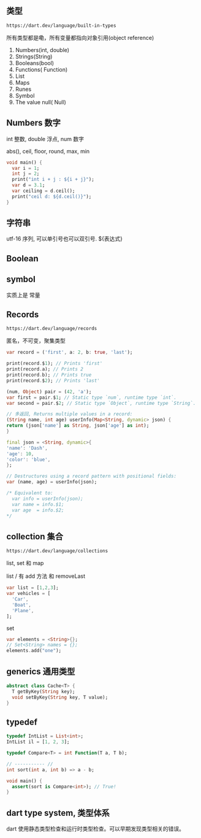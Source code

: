 ## 类型

`https://dart.dev/language/built-in-types`

所有类型都是嘞，所有变量都指向对象引用(object reference)

1. Numbers(int, double)
2. Strings(String)
3. Booleans(bool)
4. Functions( Function)
5. List
6. Maps
7. Runes
8. Symbol
9. The value null( Null)


## Numbers 数字

int 整数, double 浮点, num 数字

abs(), ceil, floor, round, max, min

```dart
void main() {
  var i = 1;
  int j = 2;
  print("int i + j : ${i + j}");
  var d = 3.1;
  var ceiling = d.ceil();
  print("ceil d: ${d.ceil()}");
}
```

## 字符串

utf-16 序列, 可以单引号也可以双引号. ${表达式}

## Boolean

## symbol

实质上是 常量

## Records

`https://dart.dev/language/records`

匿名，不可变，聚集类型

```dart
var record = ('first', a: 2, b: true, 'last');

print(record.$1); // Prints 'first'
print(record.a); // Prints 2
print(record.b); // Prints true
print(record.$2); // Prints 'last'

(num, Object) pair = (42, 'a');
var first = pair.$1; // Static type `num`, runtime type `int`.
var second = pair.$2; // Static type `Object`, runtime type `String`.

// 多返回, Returns multiple values in a record:
(String name, int age) userInfo(Map<String, dynamic> json) {
return (json['name'] as String, json['age'] as int);
}

final json = <String, dynamic>{
'name': 'Dash',
'age': 10,
'color': 'blue',
};

// Destructures using a record pattern with positional fields:
var (name, age) = userInfo(json);

/* Equivalent to:
  var info = userInfo(json);
  var name = info.$1;
  var age  = info.$2;
*/

```

## collection 集合

`https://dart.dev/language/collections`

list, set 和 map

list / 有 add 方法 和 removeLast
```dart
var list = [1,2,3];
var vehicles = [
  'Car',
  'Boat',
  'Plane',
];
```

set

```dart
var elements = <String>{};
// Set<String> names = {};
elements.add("one");
```

## generics 通用类型

```dart
abstract class Cache<T> {
  T getByKey(String key);
  void setByKey(String key, T value);
}
```

## typedef

```dart
typedef IntList = List<int>;
IntList il = [1, 2, 3];

typedef Compare<T> = int Function(T a, T b);

// ----------- //
int sort(int a, int b) => a - b;

void main() {
  assert(sort is Compare<int>); // True!
}
```

## dart type system, 类型体系

dart 使用静态类型检查和运行时类型检查。可以早期发现类型相关的错误。